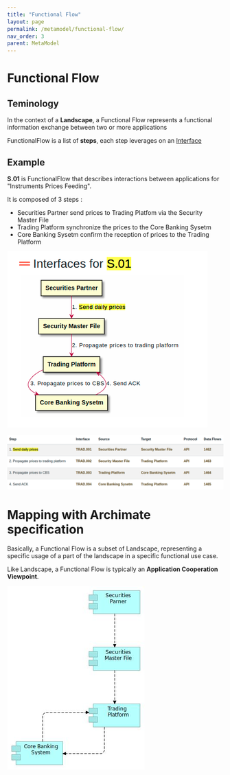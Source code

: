 ```yaml
---
title: "Functional Flow"
layout: page
permalink: /metamodel/functional-flow/
nav_order: 3
parent: MetaModel
---
```


# Functional Flow

## Teminology 

In the context of a **Landscape**, a Functional Flow represents a functional information exchange between two or more applications

FunctionalFlow is a list of **steps**, each step leverages on an [Interface](../interface)

## Example

**S.01** is FunctionalFlow that describes interactions between applications for "Instruments Prices Feeding".

It is composed of 3 steps :
- Securities Partner send prices to Trading Platfom via the Security Master File
- Trading Platform synchronize the prices to the Core Banking Sysetm
- Core Banking Sysetm confirm the reception of prices to the Trading Platform

![landscape as set of flows](./png/flow.png)



![landscape as set of flows](./png/flow-steps.png)

# Mapping with Archimate specification

Basically, a Functional Flow is a subset of Landscape, representing a specific usage of a part of the landscape in a specific functional use case.

Like Landscape, a Functional Flow is typically an **Application Cooperation Viewpoint**.

![landscape archimate](./jpg/functional-flow.jpg)

